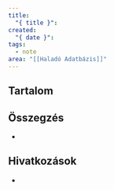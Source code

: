 ```yaml
---
title:
  "{ title }": 
created:
  "{ date }": 
tags:
  - note
area: "[[Haladó Adatbázis]]"
---
```

## Tartalom

## Összegzés
- 

## Hivatkozások
- 
